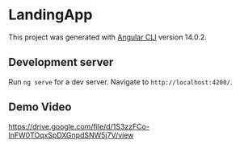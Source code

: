 # LandingApp

This project was generated with [Angular CLI](https://github.com/angular/angular-cli) version 14.0.2.

## Development server

Run `ng serve` for a dev server. Navigate to `http://localhost:4200/`.

## Demo Video

https://drive.google.com/file/d/1S3zzFCo-lnFW0TOqxSpDXGnpdSNW5j7V/view
